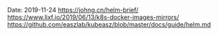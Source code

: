 Date: 2019-11-24
https://johng.cn/helm-brief/
https://www.lixf.io/2019/06/13/k8s-docker-images-mirrors/
https://github.com/easzlab/kubeasz/blob/master/docs/guide/helm.md
